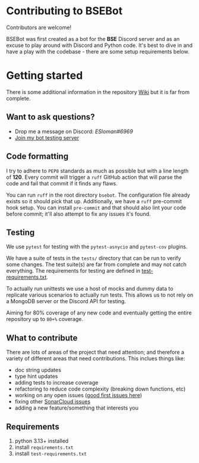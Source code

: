 # Contributing to BSEBot

Contributors are welcome!

BSEBot was first created as a bot for the **BSE** Discord server and as an excuse to play around with Discord and Python code. It's best to dive in and have a play with the codebase - there are some setup requirements below.

# Getting started

There is some additional information in the repository [Wiki](https://github.com/ESloman/bsebot/wiki) but it is far from complete.

## Want to ask questions?

- Drop me a message on Discord: _ESloman#6969_
- [Join my bot testing server](https://discord.gg/R39Kw7gXSa)

## Code formatting

I try to adhere to `PEP8` standards as much as possible but with a line length of **120**. Every commit will trigger a `ruff` GitHub action that will parse the code and fail that commit if it finds any flaws.

You can run `ruff` in the root directory `bsebot`. The configuration file already exists so it should pick that up. Additionally, we have a `ruff` pre-commit hook setup. You can install `pre-commit` and that should also lint your code before commit; it'll also attempt to fix any issues it's found.

## Testing

We use `pytest` for testing with the `pytest-asnycio` and `pytest-cov` plugins.

We have a suite of tests in the `tests/` directory that can be run to verify some changes. The test suite(s) are far from complete
and may not catch everything. The requirements for testing are defined in [test-requirements.txt](../test-requirements.txt).

To actually run unittests we use a host of mocks and dummy data to replicate various scenarios to actually run tests. This allows us to not rely on a MongoDB server or the Discord API for testing.

Aiming for 80% coverage of any new code and eventually getting the entire repository up to `80+%` coverage.

## What to contribute

There are lots of areas of the project that need attention; and therefore a variety of different areas that need contributions. This inclues things like:

- doc string updates
- type hint updates
- adding tests to increase coverage
- refactoring to reduce code complexity (breaking down functions, etc)
- working on any open issues ([good first issues here](https://github.com/ESloman/bsebot/issues?q=is%3Aissue+is%3Aopen+label%3A%22good+first+issue%22))
- fixing other [SonarCloud issues](https://sonarcloud.io/project/issues?resolved=false&id=ESloman_bsebot)
- adding a new feature/something that interests you

## Requirements

1. python 3.13+ installed
2. install `requirements.txt`
3. install `test-requirements.txt`
